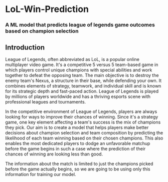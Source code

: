 # LoL-Win-Prediction
### A ML model that predicts league of legends game outcomes based on champion selection

## Introduction
League of Legends, often abbreviated as LoL, is a popular online multiplayer video game. It's a competitive 5 versus 5 team-based game in which players control unique champions with special abilities and work together to defeat the opposing team. The main objective is to destroy the enemy team's Nexus, a structure in their base, while defending your own. It combines elements of strategy, teamwork, and individual skill and is known for its strategic depth and fast-paced action. League of Legends is played by millions of players worldwide and has a thriving esports scene with professional leagues and tournaments.

In the competitive environment of League of Legends, players are always looking for ways to improve their chances of winning. Since it's a strategy game, one key element affecting a team's success is the mix of champions they pick. Our aim is to create a model that helps players make better decisions about champion selection and team composition by predicting the likelihood of each team winning based on their chosen champions. This also enables the most dedicated players to dodge an unfavorable matchup before the game begins in such a case where the prediction of their chances of winning are looking less than good.

The information about the match is limited to just the champions picked before the game actually begins, so we are going to be using only this information for training our model. 
